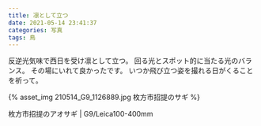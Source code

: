 ```yaml
---
title: 凛として立つ
date: 2021-05-14 23:41:37
categories: 写真
tags: 鳥
---
```


反逆光気味で西日を受け凛として立つ。
回る光とスポット的に当たる光のバランス。
その場にいれて良かったです。
いつか飛び立つ姿を撮れる日がくることを祈って。

{% asset_img 210514_G9_1126889.jpg 枚方市招提のサギ %}

枚方市招提のアオサギ | G9/Leica100-400mm